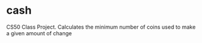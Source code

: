 # cash
CS50 Class Project. Calculates the minimum number of coins used to make a given amount of change
